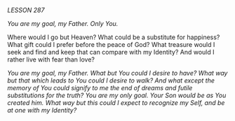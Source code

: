 *LESSON 287*

*You are my goal, my Father. Only You.*

Where would I go but Heaven? What could be a substitute for happiness? What gift could I prefer before the peace of God? What treasure would I seek and find and keep that can compare with my Identity? And would I rather live with fear than love?

_You are my goal, my Father. What but You could I desire to have? What way but that which leads to You could I desire to walk? And what except the memory of You could signify to me the end of dreams and futile substitutions for the truth? You are my only goal. Your Son would be as You created him. What way but this could I expect to recognize my Self, and be at one with my Identity?_